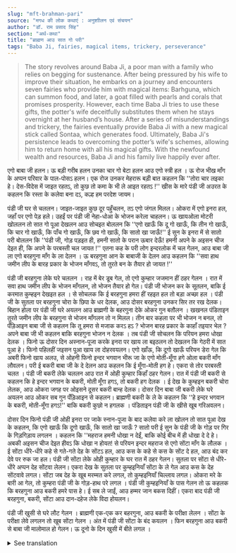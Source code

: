 ```yaml
---
slug: "mft-brahman-pari"
source: "मगध की लोक कथाएं : अनुशाीलन एवं संचयन"
author: "डॉ. राम प्रसाद सिंह"
section: "अर्थ-कथा"
title: "ब्राह्मण आउ सात गो परी"
tags: "Baba Ji, fairies, magical items, trickery, perseverance"
---
```

<blockquote>
The story revolves around Baba Ji, a poor man with a family who relies on begging for sustenance. After being pressured by his wife to improve their situation, he embarks on a journey and encounters seven fairies who provide him with magical items: Barhguna, which can summon food, and later, a goat filled with pearls and corals that promises prosperity. However, each time Baba Ji tries to use these gifts, the potter's wife deceitfully substitutes them when he stays overnight at her husband’s house. After a series of misunderstandings and trickery, the fairies eventually provide Baba Ji with a new magical stick called Sontaa, which generates food. Ultimately, Baba Ji's persistence leads to overcoming the potter’s wife's schemes, allowing him to return home with all his magical gifts. With the newfound wealth and resources, Baba Ji and his family live happily ever after.
</blockquote>

एगो बाबा जी हलन। ऊ बड़ी गरीब हलन उनका चार गो बेटा हलन आउ एगो स्त्री हल । ऊ रोज भीख माँग के अप्पन परिवार के पाल-पोसऽ हलन। एक रोज उनकर मेहरारू बड़ी बात कहलन कि ''तोरा चार लइका हे। देस-विदेस में जाइत रहतऽ, तो कुछ तो कमा के भी ले आइत रहतऽ !'' खीस के मारे पंडी जी अउरत के कहलन कि रस्ता के कलेवा बना दऽ, कल्ह हम परदेश जायम। 

पंडी जी घर से चललन। जाइत-जाइत कुछ दूर पहुँचलन, तऽ एगो जंगल मिलल। ओकरा में एगो इनरा हल, जहाँ पर एगो पेड़ हले। उहईं पर पंडी जी नेहा-धोआ के भोजन करेला चाहलन। ऊ खायओला मोटरी खोललन तो सात गो पूआ देखलन आउ सोचइत बोललन कि '’एगो खाऊँ कि दू गो खाऊँ, कि तीन गो खाऊँ, कि चार गो खाऊँ, कि पाँच गो खाऊँ, कि छव गो खाऊँ, कि सातो खा जाऊँ!'' ई सुन के इनरा में से सातो परी बोललन कि '’पंडी जी, गोड़ पड़इत ही, हमनी सातो के परान ऊबार देऊँ! हमनी अपने के अइसन चीज देइत ही, कि अपने के परबस्ती चल जायत !'' एतना कह के परी लोग इन्दरलोक में चल गेलन, आउ बाबा जी ला एगो बरहगुना माँग के ला देलन । ऊ बरहगुना आन के बाबाजी के देलन आउ कहलन कि ''सवा हाथ जमीन लीप के बारह प्रकार के भोजन माँगवऽ, तो तुरते बन के तैयार हो जायत !'' 

पंडी जी बरहगुना लेके घरे चललन । राह में बेर डूब गेल, तो एगो कुम्हार जजमान हीं ठहर गेलन । रात में सवा हाथ जमीन लीप के भोजन माँगलन, तो भोजन तैयार हो गेल। पंडी जी भोजन कर के सूतलन, बाकि ई करमात कुम्हइन देखइत हल । से सोचलक कि ई बरहगुना हमरा हीं रहइत हल तो बड़ा अच्छा हल । पंडी जी के सुतला पर बरहगुना चोरा के छिपा के धर देलक, आउ दोसर बरहगुना उनकर सिर तर रख देलक। बिहान होला पर पंडी जी घरे अयलन आउ ब्राह्मणी के बहरगुना देके ओकर गुन बतौलन । खखनल पंडिताइन तुरते जमीन लीप के बरहगुना से भोजन माँगलन तो न मिलल। तीन बार कहला पर भी भोजन न बनल, तो पँड़िआइन बाबा जी से कहलन कि तू हमरा से मजाक करऽ हऽ ? भोजन बारह प्रकार के काहाँ तइयार भेल ? अपने बाबा जी भी कहलन बाकि बरहगुना भोजन न देलक । तब पंडी जी सोचलन कि परियन हमरा धोखा देलक । फिनो ऊ दोसर दिन अस्नान-पूजा करके इनरा पर खाय ला बइठलन तो देखलन कि गेठरी में सात पूआ हे। फिनो पहिलहीं जइसन पूआ खाय ला दोहरवयलन। एगो खाँऊ, कि दूगो खाऊँ परियन डेरा गेल कि अबरी फिनो खाय अलउ, से ओहनी फिनो इन्दर भगवान भीरू जा के एगो मोती-मूँगा हगे ओला बकरी माँग लौवलन। परी ई बकरी बाबा जी के दे देलन आउ कहलन कि ई मूँगा-मोती हग हे। एकरा से तोर परबस्ती चलत । पंडी जी बकरी लेके चललन आउ रात में ओही कुम्हार किहाँ ठहर गेलन। रात में पंडी जी बकरी से कहलन कि हे इन्दर भगवान के बकरी, मोती मूँगा हगऽ, तो बकरी हग देलक । ई देख के कुम्हइन बकरी चोरा लेलक, आउ ओकरा जगह पर ओइसने दूसर बकरी बान्ह देलक। दोसर दिन बाबा जी बकरी लेके घरे अयलन आउ ओकर सब गुन पँड़िआइन से कहलन। ब्राह्मणी बकरी के ले के कहलन कि ''हे इन्दर भगवान के बकरी, मोती-मूँगा हगऽ!'' बाकि बकरी कुछो न हगलक । पंडिताइन पंडी जी के खीसे खूब गरिअवलन। 

दोसर दिन फिनो पंडी जी ओही इनरा पर जाके स्नान-पूजा के बाद कलेवा करे ला खोलन तो सात पूआ देख के कहलन, कि एगो खाऊँ कि दूगो खाऊँ, कि सातो खा जाऊँ ?  सातो परी ई सुन के पंडी जी के गोड़ पर गिर के गिड़गिड़ाय लगलन । कहलन कि ''महराज हमनी धोखा न देईं, बाकि कोई बीच में ही धोखा दे दे हे। अबकी अइसन चीज देइत हीवऽ कि धोखा न होयत! से परियन इन्दर महराज से एगो सोंटा माँग के लौलक । ई सोंटा धीरे-धीरे कहे से गते-गते देह के सोंटऽ हल, आउ कस के कहे से कस के सोंट दे हल, आउ बंद कर देवे पर रुक जा हल। पंडी जी सोंटा लेके ओही कुम्हार के घर रात में ठहर गेलन। सुतला पर सोंटा से धीरे-धीरे अप्पन देह सोंटवा लेलन। एकरा देख के सुतला पर कुम्हइनियाँ सोंटा के ले गेल आउ कस के देह सोंटवावे लगल। सोंटा जब देह के खूब मरम्मत करे लगल, तो कुम्हइनियाँ चिल्लाय लगल। ओकरा मरे के बारी आ गेल, तो कुम्हरा पंडी जी के गोड़-हाथ परे लगल । पंडी जी कुम्हइनियाँ के पास गेलन तो ऊ कहलक कि बरहगुना आउ बकरी हमरे पास हे। ई सब ले जाईं, आउ हम्मर जान बकस दिहीं। एकरा बाद पंडी जी बरहगुना, बकरी, सोंटा आउ दान-दहेज लेके विदा होयलन। 

पंडी जी खुसी से घरे लौट गेलन । ब्राह्मणी एक-एक कर बहरगुना, आउ बकरी के परीक्षा लेलन । सोंटा के परीक्षा लेवे लगलन तो खूब सोंटा गेलन । अंत में पंडी जी सोंटा के बंद कयलन । फिन बरहगुना आउ बकरी से बाबा जी मालोमाल हो गेलन। ऊ दूनो के दिन खुसी में बीते लगल । 

<details>
<summary>See translation</summary>

Once there was a poor man named Baba Ji who had four sons and a wife. He depended on begging to feed his family. One day, his wife scolded him, saying, "You have four children. You travel far and wide, and you don’t bring anything back home!" Angered, Baba Ji told her to prepare lunch for the journey, as he was planning to go abroad the next day.

Baba Ji set off from his home. After walking a little, he came across a forest where there was a clearing with a tree. There, Baba Ji wanted to rest and eat. When he opened his sack to eat, he found seven puris. He thought to himself, "Should I eat one, or two, or three, or four, or five, or six, or all seven?" Hearing this, the seven fairies in the clearing said, "Baba Ji, if you prostrate before us, we will save your life! We will give you something so that you can live well!" Saying this, the fairies disappeared to Indralok and gave Baba Ji a special item called Barhguna. They instructed him to draw a one-and-a-quarter hand of space on the ground and request twelve types of food, which would be ready right away!

Baba Ji took the Barhguna and returned home. On the way, it got dark, and he stayed overnight at a potter's place. When he drew the one-and-a-quarter hand of space on the ground and asked for food, it was prepared. Baba Ji ate and fell asleep, but the potter's wife was watching him. She wondered how amazing it would be if she had the Barhguna for herself. While Baba Ji was sleeping, the potter's wife took the Barhguna and hid it, placing another similar item on Baba Ji's head. 

In the morning, Baba Ji returned home and gave the Barhguna to his wife, explaining its qualities. As soon as the respected lady asked for food using the Barhguna, there was none made. Even after asking three times, no food was prepared, so she scolded Baba Ji, saying, "Are you joking with me? Where is the food that should be prepared?" Baba Ji too said that the Barhguna didn’t provide them any food. Then Baba Ji thought that the fairies had deceived him. 

The next day, after taking a bath and performing prayer, he sat to eat again and saw seven puris in his sack. He decided to eat them as before. As he wondered whether to eat one or two, the fairies pleaded, "Now please let us eat!" They went to Indra and requested a goat with pearls and corals. They gave the goat to Baba Ji and told him it was filled with pearls and corals, which would ensure his prosperity. Baba Ji took the goat and stayed again at the potter's house for the night. That night Baba Ji spoke to the goat, saying, "O goat of Indra, filled with pearls and corals," and the goat responded accordingly. Seeing this, the potter's wife took the goat and substituted it with a similar one. 

The next day Baba Ji took the goat home and explained all its qualities to his wife. The wife took the goat and called out, "O goat of Indra, filled with pearls and corals!" but the goat did nothing. Baba Ji's wife then scolded him harshly.

The following day, Baba Ji again went to the fairies and after bathing and performing rituals, when he asked for food, he saw the seven puris and remarked, "Should I eat one, two, or all seven?" Upon hearing this, the seven fairies fell at Baba Ji's feet and begged, saying, "Great king, we do not deceive you. But someone in between is deceiving us. This time, we will give you something without any deception!" Saying this, the fairies returned with a special stick known as Sontaa. This stick slowly produced the food incrementally and would stop when commanded.

Baba Ji took the Sontaa and stayed at the potter's house that night. While sleeping, with the help of the Sontaa, he gradually provided food for himself. Seeing this, the potter's wife took the Sontaa away while he was asleep and used it on herself. As the Sontaa started to work well, the potter's wife began to scream. When it became her turn to be punished, the potter fell at Baba Ji's feet. Baba Ji went to the potter’s wife and said, “I have the Barhguna and the goat in my possession. Take all of this and spare my life.” After that, Baba Ji departed with the Barhguna, the goat, the Sontaa, and many gifts.

Baba Ji returned home happily. The wife examined the Barhguna and the goat one by one. When they started to test the Sontaa, it created a lot of food. Finally, Baba Ji stopped the Sontaa. Consequently, Baba Ji became prosperous with the Barhguna and the goat, and they lived happily ever after.
</details>